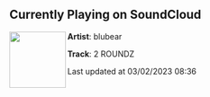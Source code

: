 ## Currently Playing on SoundCloud

[<img align="left" width="100" src="https://i1.sndcdn.com/artworks-oTD121nDNw30ohDq-Ok5DCg-t500x500.jpg">](https://soundcloud.com/blubear2001/2-roundz)

**Artist**: blubear 

**Track**: 2 ROUNDZ

Last updated at 03/02/2023 08:36
